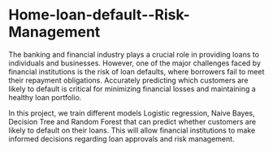 # Home-loan-default--Risk-Management
The banking and financial industry plays a crucial role in providing loans to individuals and businesses. However, one of the major challenges faced by financial institutions is the risk of loan defaults, where borrowers fail to meet their repayment obligations. Accurately predicting which customers are likely to default is critical for minimizing financial losses and maintaining a healthy loan portfolio.

In this project, we train different models Logistic regression, Naive Bayes, Decision Tree and Random Forest that can predict whether customers are likely to default on their loans. This will allow financial institutions to make informed decisions regarding loan approvals and risk management.
